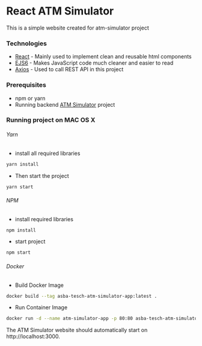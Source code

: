 # React ATM Simulator

This is a simple website created for atm-simulator project

### Technologies

* [React](https://reactjs.org/) - Mainly used to implement clean and reusable html components
* [EJS6](http://ejs.co/) - Makes JavaScript code much cleaner and easier to read
* [Axios](https://www.npmjs.com/package/axios) - Used to call REST API in this project

### Prerequisites

* npm or yarn
* Running backend [ATM Simulator](https://github.com/Skhwan/atm-simulator/) project

### Running project on MAC OS X

###### Yarn

* install all required libraries

```bash
yarn install
```

* Then start the project

```bash
yarn start
```

###### NPM

* install required libraries

```bash
npm install
```

* start project

```bash
npm start
```

###### Docker

* Build Docker Image

```bash
docker build --tag asba-tesch-atm-simulator-app:latest .
```

* Run Container Image

```bash
docker run -d --name atm-simulator-app -p 80:80 asba-tesch-atm-simulator-app:latest
```

The ATM Simulator website should automatically start on http://localhost:3000.
